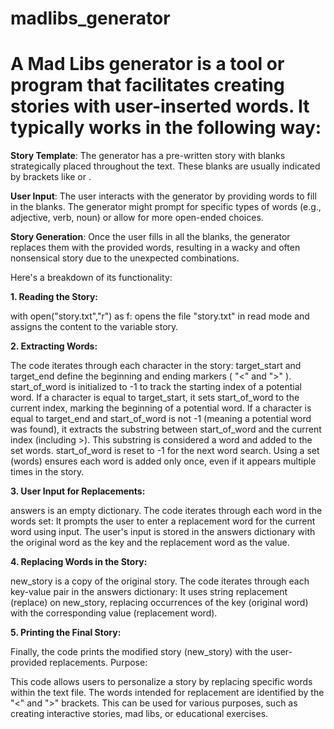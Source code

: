 # madlibs_generator

<h1> A Mad Libs generator is a tool or program that facilitates creating stories with user-inserted words. It typically works in the following way: </h1>

**Story Template**: The generator has a pre-written story with blanks strategically placed throughout the text. These blanks are usually indicated by brackets like <adjective> or <noun>.

**User Input**: The user interacts with the generator by providing words to fill in the blanks. The generator might prompt for specific types of words (e.g., adjective, verb, noun) or allow for more open-ended choices.

**Story Generation**: Once the user fills in all the blanks, the generator replaces them with the provided words, resulting in a wacky and often nonsensical story due to the unexpected combinations.

Here's a breakdown of its functionality:

**1. Reading the Story:**

with open("story.txt","r") as f: opens the file "story.txt" in read mode and assigns the content to the variable story.

**2. Extracting Words:**

The code iterates through each character in the story:
target_start and target_end define the beginning and ending markers ( "<" and ">" ).
start_of_word is initialized to -1 to track the starting index of a potential word.
If a character is equal to target_start, it sets start_of_word to the current index, marking the beginning of a potential word.
If a character is equal to target_end and start_of_word is not -1 (meaning a potential word was found), it extracts the substring between start_of_word and the current index (including >). This substring is considered a word and added to the set words.
start_of_word is reset to -1 for the next word search.
Using a set (words) ensures each word is added only once, even if it appears multiple times in the story.

**3. User Input for Replacements:**

answers is an empty dictionary.
The code iterates through each word in the words set:
It prompts the user to enter a replacement word for the current word using input.
The user's input is stored in the answers dictionary with the original word as the key and the replacement word as the value.

**4. Replacing Words in the Story:**

new_story is a copy of the original story.
The code iterates through each key-value pair in the answers dictionary:
It uses string replacement (replace) on new_story, replacing occurrences of the key (original word) with the corresponding value (replacement word).

**5. Printing the Final Story:**

Finally, the code prints the modified story (new_story) with the user-provided replacements.
Purpose:

This code allows users to personalize a story by replacing specific words within the text file. The words intended for replacement are identified by the "<" and ">" brackets. This can be used for various purposes, such as creating interactive stories, mad libs, or educational exercises.
